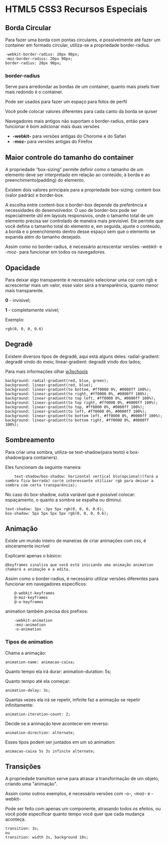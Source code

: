 # HTML5 CSS3 Recursos Especiais

## Borda Circular
Para fazer uma borda com pontas circulares, e possivelmente até fazer um container em formado circular, utiliza-se a propriedade border-radius.
    
    -webkit-border-radius: 20px 90px;
    -moz-border-radius: 20px 90px;
    border-radius: 20px 90px;

### border-radius
Serve para arredondar as bordas de um container, quanto mais pixels tiver mais redondo é o container.

Pode ser usados para fazer um espaço para fotos de perfil

Você pode colocar valores diferentes para cada canto da borda se quiser

Navegadores mais antigos não suportam o border-radius, então para funcionar é bom adicionar mais duas versões

* <strong>-webkit-</strong> para versões antigas do Chorome e do Safari
* <strong>-moz-</strong> para versões antigas do Firefox

## Maior controle do tamanho do container

A propriedade “box-sizing” permite definir como o tamanho de um elemento deve ser interpretado em relação ao conteúdo, à borda e ao preenchimento(padding) do elemento.

Existem dois valores principais para a propriedade box-sizing: content-box (valor padrão) e border-box.

A escolha entre content-box e border-box depende da preferência e necessidades do desenvolvedor. O uso de border-box pode ser especialmente útil em layouts responsivos, onde o tamanho total de um elemento precisa ser controlado de maneira mais previsível. Ele permite que você defina o tamanho total do elemento e, em seguida, ajuste o conteúdo, a borda e o preenchimento dentro desse espaço sem que o elemento se expanda além do tamanho desejado.

Assim como no border-radius, é necessário acrescentar versões -webkit- e -moz- para funcionar em todos os navegadores.

## Opacidade
Para deixar algo transparente é necessário selecionar uma cor com rgb e acrescentar mais um valor, esse valor será a transparência, quanto menor mais transparente.

<strong>0</strong> - invisivel;

<strong>1</strong> - completamente visível;

Exemplo:

    rgb(0, 0, 0, 0.6)

## Degradê
Existem diversos tipos de degradê, aqui está alguns deles:
radial-gradient: degradê vindo do meio;
linear-gradient: degradê vindo dos lados;

Para mais informações olhar <a href="https://www.w3schools.com/colors/colors_gradient.asp">w3schools</a>

    background: radial-gradient(red, blue, green);
    background: linear-gradient(red, blue);
    background: linear-gradient(to bottom, #ff0000 0%, #0000ff 100%);
    background: linear-gradient(to right, #ff0000 0%, #0000ff 100%);
    background: linear-gradient(to top left, #ff0000 0%, #0000ff 100%);
    background: linear-gradient(to top right, #ff0000 0%, #0000ff 100%);
    background: linear-gradient(to top, #ff0000 0%, #0000ff 100%);
    background: linear-gradient(to left, #ff0000 0%, #0000ff 100%);
    background: linear-gradient(to bottom left, #ff0000 0%, #0000ff 100%);
    background: linear-gradient(to bottom right, #ff0000 0%, #0000ff 100%);

## Sombreamento
Para criar uma sombra, utiliza-se text-shadow(para texto) e box-shadow(para containers).

Eles funcionam da seguinte maneira:
        
        text-shadow/box-shadow: horizontal vertical blu(opcional)(fará a sombra fica borrada) cor(é interessante utilizar rgb para deixar a sombra com certa transparência);

No caso do box-shadow,  outra variável que é possível colocar: espaçamento, o quanto a sombra se espalha ou diminui.

    text-shadow: 3px -3px 5px rgb(0, 0, 0, 0.6);
    box-shadow: 5px 5px 5px 5px rgb(0, 0, 0, 0.6);

## Animação
Existe um mundo inteiro de maneiras de criar animações com css, é sinceramente incrível

Explicarei apenas o básico:
    
    @keyframes sinaliza que você está iniciando uma animação animation chamará a animação e a edita.

Assim como o border-radius, é necessário utilizar versões diferentes para funcionar em navegadores específicos: 

        @-webkit-keyframes
        @-moz-keyframes
        @-o-keyframes

animation também precisa dos prefixos:

        -webkit-animation
        -moz-animation
        -o-animation

### Tipos de animation

Chama a animação: 
    
    animation-name: animacao-caixa;

Quanto tempo ela irá durar: animation-duration: 5s;

Quanto tempo até ela começar: 

    animation-delay: 3s;

Quantas vezes ela irá se repetir, infinite faz a animação se repetir infinitamente: 
   
    animation-iteration-count: 2;

Decide se a animação teve acontecer em reverso: 

    animation-direction: alternate;

Esses tipos podem ser juntados em um só
animation: 

    animacao-caixa 5s 3s infinite alternate;

## Transições
A propriedade transition serve para atrasar a transformação de um objeto, criando uma "animação".

Assim como outros exemplos, é necessário versões com -o-, -moz- e -webkit-

Pode ser feito com apenas um componente, atrasando todos os efeitos, ou você pode especificar quanto tempo você quer que cada mudança aconteça.

    transition: 3s;
    ou
    transition: width 3s, background 10s;
